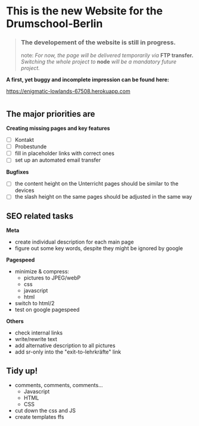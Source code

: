 # **This is the new Website for the Drumschool-Berlin** 

>### **The developement of the website is still in progress.**
>
>note: *For now, the page will be delivered temporarily  via* **FTP transfer.**
>*Switching the whole project to* **node** *will be a mandatory future project.*

**A first, yet buggy and incomplete impression can be found here:**

https://enigmatic-lowlands-67508.herokuapp.com


#
## **The major priorities are**

**Creating missing pages and key features**
- [ ] Kontakt
- [ ] Probestunde
- [ ] fill in placeholder links with correct ones
- [ ] set up an automated email transfer

**Bugfixes**
- [ ] the content height on the Unterricht pages should be similar to the devices
- [ ] the slash height on the same pages should be adjusted in the same way

## **SEO related tasks**

**Meta**
- create individual description for each main page
- figure out some key words, despite they might be ignored by google

**Pagespeed**
- minimize & compress:
    - pictures to JPEG/webP
    - css
    - javascript
    - html
- switch to html/2
- test on google pagespeed

**Others**
- check internal links
- write/rewrite text
- add alternative description to all pictures
- add sr-only into the "exit-to-lehrkräfte" link

## **Tidy up!**

- comments, comments, comments...
    - Javascript
    - HTML
    - CSS
- cut down the css and JS
- create templates ffs
